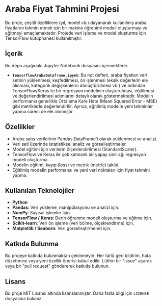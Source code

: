 # Araba Fiyat Tahmini Projesi

Bu proje, çeşitli özelliklere (yıl, model vb.) dayanarak kullanılmış araba fiyatlarını tahmin etmek için bir makine öğrenimi modeli oluşturmayı ve eğitmeyi amaçlamaktadır. Projede veri işleme ve model oluşturma için TensorFlow kütüphanesi kullanılmıştır.

## İçerik

Bu depo aşağıdaki Jupyter Notebook dosyasını içermektedir:

* **`tensorflowArabaDataframe.ipynb`**: Bu not defteri, araba fiyatları veri setinin yüklenmesi, keşfedilmesi, ön işlenmesi (eksik değerlerin ele alınması, kategorik değişkenlerin dönüştürülmesi vb.) ve ardından TensorFlow/Keras ile bir regresyon modelinin oluşturulması, eğitilmesi ve değerlendirilmesi adımlarını detaylı olarak göstermektedir. Modelin performansı genellikle Ortalama Kare Hata (Mean Squared Error - MSE) gibi metriklerle değerlendirilir. Ayrıca, eğitilmiş modelle yeni tahminler yapma süreci de ele alınmıştır.

## Özellikler

* Araba satış verilerinin Pandas DataFrame'i olarak yüklenmesi ve analizi.
* Veri seti üzerinde istatistiksel analiz ve görselleştirmeler.
* Model eğitimi için verilerin ölçeklendirilmesi (StandardScaler).
* TensorFlow ve Keras ile çok katmanlı bir yapay sinir ağı regresyon modeli oluşturma.
* Modelin eğitimi, kayıp (loss) ve metrik (metric) takibi.
* Eğitilmiş modelin performansı ve yeni veri noktaları için fiyat tahmini yapma.


## Kullanılan Teknolojiler

* **Python**
* **Pandas**: Veri yükleme, manipülasyonu ve analizi için.
* **NumPy**: Sayısal işlemler için.
* **TensorFlow / Keras**: Derin öğrenme modeli oluşturma ve eğitme için.
* **Scikit-learn**: Veri ön işleme (veri bölme, ölçeklendirme) için.
* **Matplotlib / Seaborn**: Veri görselleştirmeleri için.

## Katkıda Bulunma

Bu projeye katkıda bulunmaktan çekinmeyin. Her türlü geri bildirim, hata düzeltmesi veya yeni özellik önerisi kabul edilir. Lütfen bir "issue" açarak veya bir "pull request" göndererek katkıda bulunun.

## Lisans

Bu proje MIT Lisansı altında lisanslanmıştır. Daha fazla bilgi için `LICENSE` dosyasına bakınız.
